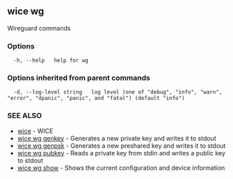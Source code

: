 ## wice wg

Wireguard commands

### Options

```
  -h, --help   help for wg
```

### Options inherited from parent commands

```
  -d, --log-level string   log level (one of "debug", "info", "warn", "error", "dpanic", "panic", and "fatal") (default "info")
```

### SEE ALSO

* [wice](wice.md)	 - WICE
* [wice wg genkey](wice_wg_genkey.md)	 - Generates a new private key and writes it to stdout
* [wice wg genpsk](wice_wg_genpsk.md)	 - Generates a new preshared key and writes it to stdout
* [wice wg pubkey](wice_wg_pubkey.md)	 - Reads a private key from stdin and writes a public key to stdout
* [wice wg show](wice_wg_show.md)	 - Shows the current configuration and device information

